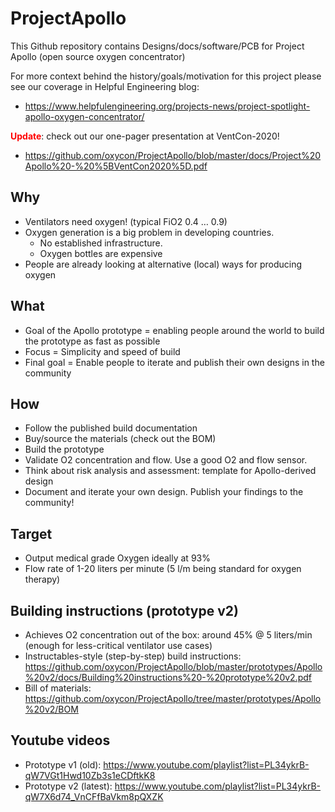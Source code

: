 # ProjectApollo
This Github repository contains Designs/docs/software/PCB for Project Apollo (open source oxygen concentrator)

For more context behind the history/goals/motivation for this project please see our coverage in Helpful Engineering blog: 
- https://www.helpfulengineering.org/projects-news/project-spotlight-apollo-oxygen-concentrator/  

<b style='color:red'>Update</b>: check out our one-pager presentation at VentCon-2020! 
- https://github.com/oxycon/ProjectApollo/blob/master/docs/Project%20Apollo%20-%20%5BVentCon2020%5D.pdf 

## Why
- Ventilators need oxygen! (typical FiO2 0.4 … 0.9)
- Oxygen generation is a big problem in developing countries. 
  - No established infrastructure. 
  - Oxygen bottles are expensive
- People are already looking at alternative (local) ways for producing oxygen
## What 
- Goal of the Apollo prototype = enabling people around the world to build the prototype as fast as possible
- Focus = Simplicity and speed of build 
- Final goal = Enable people to iterate and publish their own designs in the community
## How
- Follow the published build documentation
- Buy/source the materials (check out the BOM)
- Build the prototype
- Validate O2 concentration and flow. Use a good O2 and flow sensor. 
- Think about risk analysis and assessment: template for Apollo-derived design
- Document and iterate your own design. Publish your findings to the community! 

## Target 
- Output medical grade Oxygen ideally at 93% 
- Flow rate of 1-20 liters per minute (5 l/m being standard for oxygen therapy)

## Building instructions (prototype v2)
- Achieves O2 concentration out of the box: around 45% @ 5 liters/min (enough for less-critical ventilator use cases)
- Instructables-style (step-by-step) build instructions: https://github.com/oxycon/ProjectApollo/blob/master/prototypes/Apollo%20v2/docs/Building%20instructions%20-%20prototype%20v2.pdf 
- Bill of materials: https://github.com/oxycon/ProjectApollo/tree/master/prototypes/Apollo%20v2/BOM 

## Youtube videos
- Prototype v1 (old): https://www.youtube.com/playlist?list=PL34ykrB-qW7VGt1Hwd10Zb3s1eCDftkK8 
- Prototype v2 (latest): https://www.youtube.com/playlist?list=PL34ykrB-qW7X6d74_VnCFfBaVkm8pQXZK 
